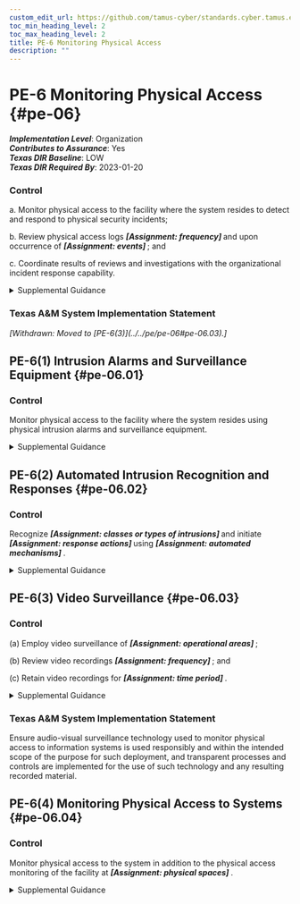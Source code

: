 ```yaml
---
custom_edit_url: https://github.com/tamus-cyber/standards.cyber.tamus.edu/tree/main/static/content/tamus.edu/TAMUS_profile.xml
toc_min_heading_level: 2
toc_max_heading_level: 2
title: PE-6 Monitoring Physical Access
description: ""
---
```


# PE-6 Monitoring Physical Access {#pe-06}

_**Implementation Level**_: Organization\
_**Contributes to Assurance**_: Yes\
_**Texas DIR Baseline**_: LOW\
_**Texas DIR Required By**_: 2023-01-20

### Control

a. Monitor physical access to the facility where the system resides to detect and respond to physical security incidents;

b. Review physical access logs <strong>                     <em>[Assignment: frequency]</em>                  </strong> and upon occurrence of <strong>                     <em>[Assignment: events]</em>                  </strong> ; and

c. Coordinate results of reviews and investigations with the organizational incident response capability.

<details>
  <summary>Supplemental Guidance</summary>

Physical access monitoring includes publicly accessible areas within organizational facilities. Examples of physical access monitoring include the employment of guards, video surveillance equipment (i.e., cameras), and sensor devices. Reviewing physical access logs can help identify suspicious activity, anomalous events, or potential threats. The reviews can be supported by audit logging controls, such as <a xmlns="http://csrc.nist.gov/ns/oscal/1.0" href="#au-2">AU-2</a> , if the access logs are part of an automated system. Organizational incident response capabilities include investigations of physical security incidents and responses to the incidents. Incidents include security violations or suspicious physical access activities. Suspicious physical access activities include accesses outside of normal work hours, repeated accesses to areas not normally accessed, accesses for unusual lengths of time, and out-of-sequence accesses.

</details>

### Texas A&M System Implementation Statement

<prop xmlns="http://csrc.nist.gov/ns/oscal/1.0" name="status" value="withdrawn">
               <em>[Withdrawn: Moved to [PE-6(3)](../../pe/pe-06#pe-06.03).]</em>
            </prop>
            

## PE-6(1) Intrusion Alarms and Surveillance Equipment {#pe-06.01}

### Control

Monitor physical access to the facility where the system resides using physical intrusion alarms and surveillance equipment.

<details>
  <summary>Supplemental Guidance</summary>

Physical intrusion alarms can be employed to alert security personnel when unauthorized access to the facility is attempted. Alarm systems work in conjunction with physical barriers, physical access control systems, and security guards by triggering a response when these other forms of security have been compromised or breached. Physical intrusion alarms can include different types of sensor devices, such as motion sensors, contact sensors, and broken glass sensors. Surveillance equipment includes video cameras installed at strategic locations throughout the facility.

</details>

## PE-6(2) Automated Intrusion Recognition and Responses {#pe-06.02}

### Control

Recognize <strong>                     <em>[Assignment: classes or types of intrusions]</em>                  </strong> and initiate <strong>                     <em>[Assignment: response actions]</em>                  </strong> using <strong>                     <em>[Assignment: automated mechanisms]</em>                  </strong>.

<details>
  <summary>Supplemental Guidance</summary>

Response actions can include notifying selected organizational personnel or law enforcement personnel. Automated mechanisms implemented to initiate response actions include system alert notifications, email and text messages, and activating door locking mechanisms. Physical access monitoring can be coordinated with intrusion detection systems and system monitoring capabilities to provide integrated threat coverage for the organization.

</details>

## PE-6(3) Video Surveillance {#pe-06.03}

### Control

(a) Employ video surveillance of <strong>                        <em>[Assignment: operational areas]</em>                     </strong>;

(b) Review video recordings <strong>                        <em>[Assignment: frequency]</em>                     </strong> ; and

(c) Retain video recordings for <strong>                        <em>[Assignment: time period]</em>                     </strong>.

<details>
  <summary>Supplemental Guidance</summary>

Video surveillance focuses on recording activity in specified areas for the purposes of subsequent review, if circumstances so warrant. Video recordings are typically reviewed to detect anomalous events or incidents. Monitoring the surveillance video is not required, although organizations may choose to do so. There may be legal considerations when performing and retaining video surveillance, especially if such surveillance is in a public location.

</details>

### Texas A&M System Implementation Statement

Ensure audio-visual surveillance technology used to monitor physical access to information systems is used responsibly and within the intended scope of the purpose for such deployment, and transparent processes and controls are implemented for the use of such technology and any resulting recorded material.

## PE-6(4) Monitoring Physical Access to Systems {#pe-06.04}

### Control

Monitor physical access to the system in addition to the physical access monitoring of the facility at <strong>                     <em>[Assignment: physical spaces]</em>                  </strong>.

<details>
  <summary>Supplemental Guidance</summary>

Monitoring physical access to systems provides additional monitoring for those areas within facilities where there is a concentration of system components, including server rooms, media storage areas, and communications centers. Physical access monitoring can be coordinated with intrusion detection systems and system monitoring capabilities to provide comprehensive and integrated threat coverage for the organization.

</details>

